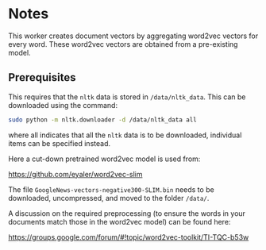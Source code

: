 # Notes

This worker creates document vectors by aggregating word2vec vectors for every word. 
These word2vec vectors are obtained from a pre-existing model.

## Prerequisites
This requires that the `nltk` data is stored in `/data/nltk_data`. This can be downloaded using the command:
```bash
sudo python -m nltk.downloader -d /data/nltk_data all
```
where all indicates that all the `nltk` data is to be downloaded, individual items can be specified instead.

Here a cut-down pretrained word2vec model is used from:

https://github.com/eyaler/word2vec-slim

The file `GoogleNews-vectors-negative300-SLIM.bin` needs to be downloaded, uncompressed, and moved to the folder `/data/`. 

A discussion on the required preprocessing (to ensure the words in your documents match those in the word2vec model) can be found here:

https://groups.google.com/forum/#!topic/word2vec-toolkit/TI-TQC-b53w
